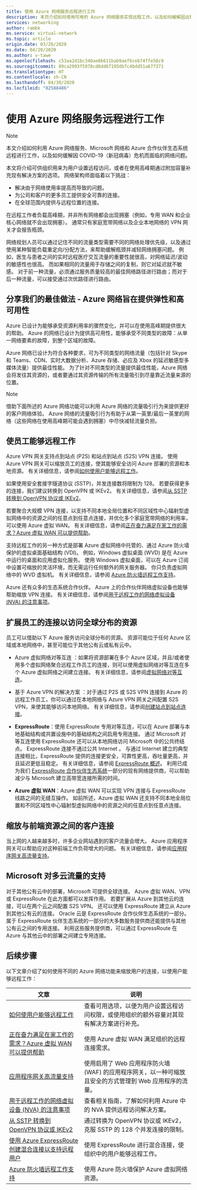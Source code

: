 ```yaml
---
title: 使用 Azure 网络服务远程进行工作
description: 本页介绍如何使用可用的 Azure 网络服务实现远程工作，以及如何缓解因远程工作者增多而出现的流量问题。
services: networking
author: rambk
ms.service: virtual-network
ms.topic: article
origin.date: 03/26/2020
ms.date: 04/20/2020
ms.author: v-tawe
ms.openlocfilehash: c53aa2d1bc340ae86611bab9aef6ceb74ffe58c9
ms.sourcegitcommit: 89ca2993f5978cd6dd67195db7c4bdd51a677371
ms.translationtype: HT
ms.contentlocale: zh-CN
ms.lasthandoff: 04/30/2020
ms.locfileid: "82588486"
---
```

# <a name="working-remotely-using-azure-networking-services"></a>使用 Azure 网络服务远程进行工作

>[!NOTE]
> 本文介绍如何利用 Azure 网络服务、Microsoft 网络和 Azure 合作伙伴生态系统远程进行工作，以及如何缓解因 COVID-19（新冠病毒）危机而面临的网络问题。

本文将介绍可供组织用来为用户设置远程访问，或者在使用高峰期通过附加容量补充现有解决方案的选项。 网络架构师面临着以下挑战：

- 解决由于网络使用率提高而导致的问题。
- 为公司和客户的更多员工提供安全可靠的连接。
- 在全球范围内提供与远程位置的连接。

在远程工作者负载高峰期，并非所有网络都会出现拥塞（例如，专用 WAN 和企业核心网络就不会出现拥塞）。 通常只有家庭宽带网络以及企业本地网络的 VPN 网关才会报告瓶颈。

网络规划人员可以通过记住不同的流量类型需要不同的网络处理优先级，以及通过使用某种智能负载重定向/分配方法，来帮助缓解瓶颈并减轻网络拥塞问题。 例如，医生与患者之间的实时远程医疗交互流量的重要性就很高，对网络延迟/波动的敏感性也很高。 而如果相同的流量用于存储之间的复制，则它对延迟就不敏感。 对于前一种流量，必须通过服务质量较高的最佳网络路径进行路由；而对于后一种流量，可以接受通过次优路径进行路由。



## <a name="sharing-our-best-practices---azure-network-is-designed-for-elasticity-and-high-availability"></a>分享我们的最佳做法 - Azure 网络旨在提供弹性和高可用性

Azure 已设计为能够承受资源利用率的骤然变化，并可以在使用高峰期提供很大的帮助。 Azure 的网络已设计为提供高可用性，能够承受不同类型的故障：从单一网络要素的故障，到整个区域的故障。

Azure 网络已设计为符合各种要求，可为不同类型的网络流量（包括针对 Skype 和 Teams、CDN、实时大数据分析、Azure 存储、必应及 Xbox 的延迟敏感型多媒体流量）提供最佳性能。 为了针对不同类型的流量提供最佳性能，Azure 网络会将发往其资源的，或者要通过其资源传输的所有流量吸引到尽量靠近流量来源的位置。

>[!NOTE] 
>借助下面所述的 Azure 网络功能可以利用 Azure 网络的流量吸引行为来提供更好的客户网络体验。 Azure 网络的流量吸引行为有助于从第一英里/最后一英里的网络（这些网络在使用高峰期可能会遇到拥塞）中尽快减轻流量负担。
>

## <a name="enable-employees-to-work-remotely"></a>使员工能够远程工作

Azure VPN 网关支持点到站点 (P2S) 和站点到站点 (S2S) VPN 连接。 使用 Azure VPN 网关可以缩放员工的连接，使其能够安全访问 Azure 部署的资源和本地资源。 有关详细信息，请参阅[如何使用户能够远程工作](../vpn-gateway/work-remotely-support.md)。 

如果使用安全套接字隧道协议 (SSTP)，并发连接数将限制为 128。 若要获得更多的连接，我们建议转换到 OpenVPN 或 IKEv2。 有关详细信息，请参阅[从 SSTP 转换到 OpenVPN 协议或 IKEv2](../vpn-gateway/ikev2-openvpn-from-sstp.md)。


若要聚合大规模 VPN 连接，以支持不同本地全局位置和不同区域性中心辐射型虚拟网络中的资源之间的任意点到任意点连接，并优化多个家庭宽带网络的利用率，可以使用 Azure 虚拟 WAN。 有关详细信息，请参阅[正在奋力满足在家工作的需求？Azure 虚拟 WAN 可以提供帮助](../virtual-wan/work-remotely-support.md)。

支持远程工作的另一种方式是部署 Azure 虚拟网络中托管的、通过 Azure 防火墙保护的虚拟桌面基础结构 (VDI)。 例如，Windows 虚拟桌面 (WVD) 是在 Azure 中运行的桌面和应用虚拟化服务。 使用 Windows 虚拟桌面，可以在 Azure 订阅中设置可缩放的灵活环境，而无需运行任何额外的网关服务器。 你只负责虚拟网络中的 WVD 虚拟机。 有关详细信息，请参阅 [Azure 防火墙远程工作支持](../firewall/remote-work-support.md)。 

Azure 还有众多的生态系统合作伙伴。 Azure 上的合作伙伴网络虚拟设备也能够帮助缩放 VPN 连接。 有关详细信息，请参阅[用于远程工作的网络虚拟设备 (NVA) 的注意事项](../vpn-gateway/nva-work-remotely-support.md)。

## <a name="extend-employees-connection-to-access-globally-distributed-resources"></a>扩展员工的连接以访问全球分布的资源

员工可以借助以下 Azure 服务访问全球分布的资源。 资源可能位于任何 Azure 区域或本地网络中，甚至可能位于其他公有云或私有云中。 

- Azure 虚拟网络对等互连  ：如果将资源部署在多个 Azure 区域，并且/或者使用多个虚拟网络聚合远程工作员工的连接，则可以使用虚拟网络对等互连在多个 Azure 虚拟网络之间建立连接。 有关详细信息，请参阅[虚拟网络对等互连][VNet-peer]。

- 基于 Azure VPN 的解决方案  ：对于通过 P2S 或 S2S VPN 连接到 Azure 的远程工作员工，你可以通过在本地网络与 Azure VPN 网关之间配置 S2S VPN，来使其能够访问本地网络。 有关详细信息，请参阅[创建站点到站点连接][S2S]。

- **ExpressRoute**：使用 ExpressRoute 专用对等互连，可以在 Azure 部署与本地基础结构或共置设施中的基础结构之间启用专用连接。 通过 Microsoft 对等互连使用 ExpressRoute 还可以从本地网络访问 Microsoft 中的公共终结点。 ExpressRoute 连接不通过公共 Internet 。 与通过 Internet 建立的典型连接相比，ExpressRoute 提供的连接更安全，可靠性更高，吞吐量更高，并且延迟更低且稳定。 有关详细信息，请参阅 [ExpressRoute 概述][ExR]。 利用已成为我们 [ExpressRoute 合作伙伴生态系统][ExR-eco]一部分的现有网络提供商，可以帮助减少与 Microsoft 建立高带宽连接所需的时间。 

- **Azure 虚拟 WAN**：Azure 虚拟 WAN 可以实现 VPN 连接与 ExpressRoute 线路之间的无缝互操作。 如前所述，Azure 虚拟 WAN 还支持不同本地全局位置和不同区域性中心辐射型虚拟网络中的资源之间的任意点到任意点连接。

## <a name="scale-customer-connectivity-to-frontend-resources"></a>缩放与前端资源之间的客户连接

当上网的人越来越多时，许多企业网站遇到的客户流量会增大。 Azure 应用程序网关可以帮助应对这种前端工作负荷增大的问题。 有关详细信息，请参阅[应用程序网关高流量支持](../application-gateway/high-traffic-support.md)。

## <a name="microsoft-support-for-multi-cloud-traffic"></a>Microsoft 对多云流量的支持

对于其他公有云中的部署，Microsoft 可提供全球连接。 Azure 虚拟 WAN、VPN 或 ExpressRoute 在此方面都可以发挥作用。 若要扩展从 Azure 到其他云的连接，可以在两个云之间配置 S2S VPN。 还可以使用 ExpressRoute 建立从 Azure 到其他公有云的连接。 Oracle 云是 ExpressRoute 合作伙伴生态系统的一部分。 属于 ExpressRoute 伙伴生态系统的一部分的大多数服务提供商还能提供与其他公有云之间的专用连接。 利用这些服务提供商，可以通过 ExpressRoute 在 Azure 与其他云中的部署之间建立专用连接。

## <a name="next-steps"></a>后续步骤

以下文章介绍了如何使用不同的 Azure 网络功能来缩放用户的连接，以使用户能够远程工作：

| **文章** | **说明** |
| --- | --- |
| [如何使用户能够远程工作](../vpn-gateway/work-remotely-support.md) | 查看可用选项，以便为用户设置远程访问权限，或使用组织的额外容量对其现有解决方案进行补充。|
| [正在奋力满足在家工作的需求？Azure 虚拟 WAN 可以提供帮助](../virtual-wan/work-remotely-support.md) | 使用 Azure 虚拟 WAN 满足组织的远程连接需求。|
| [应用程序网关高流量支持](../application-gateway/high-traffic-support.md) | 使用启用了 Web 应用程序防火墙 (WAF) 的应用程序网关，以一种可缩放且安全的方式管理到 Web 应用程序的流量。 |
| [用于远程工作的网络虚拟设备 (NVA) 的注意事项](../vpn-gateway/nva-work-remotely-support.md)|查看相关指南，了解如何利用 Azure 中的 NVA 提供远程访问解决方案。 |
| [从 SSTP 转换到 OpenVPN 协议或 IKEv2](https://docs.azure.cn/vpn-gateway/ikev2-openvpn-from-sstp) | 通过转换为 OpenVPN 协议或 IKEv2，克服 SSTP 的 128 个并发连接的限制。|
| [使用 Azure ExpressRoute 创建混合连接以支持远程用户](../expressroute/work-remotely-support.md) | 使用 ExpressRoute 进行混合连接，使组织中的用户能够远程工作。|
| [Azure 防火墙远程工作支持](../firewall/remote-work-support.md)|使用 Azure 防火墙保护 Azure 虚拟网络资源。 |

<!--Link References-->
[VNet-peer]: https://docs.azure.cn/virtual-network/virtual-network-peering-overview
[S2S]: https://docs.azure.cn/vpn-gateway/vpn-gateway-howto-site-to-site-resource-manager-portal
[ExR]: https://docs.azure.cn/expressroute/expressroute-introduction
[ExR-eco]: https://docs.azure.cn/expressroute/expressroute-locations

<!-- [ExR-D]: https://docs.azure.cn/expressroute/expressroute-erdirect-about
[Az-OCI]: https://docs.azure.cn/virtual-machines/workloads/oracle/configure-azure-oci-networking -->
